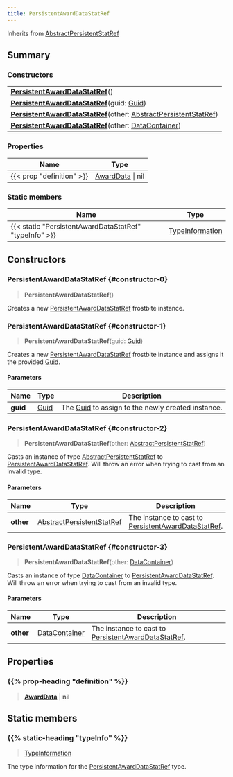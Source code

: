 ```yaml
---
title: PersistentAwardDataStatRef
---
```


Inherits from 
[AbstractPersistentStatRef](/vext/ref/fb/abstractpersistentstatref)

## Summary
### Constructors
| |
| ----------- |
| **[PersistentAwardDataStatRef](#constructor-0)**() |
| **[PersistentAwardDataStatRef](#constructor-1)**(guid: [Guid](/vext/ref/shared/class/guid)) |
| **[PersistentAwardDataStatRef](#constructor-2)**(other: [AbstractPersistentStatRef](/vext/ref/fb/abstractpersistentstatref)) |
| **[PersistentAwardDataStatRef](#constructor-3)**(other: [DataContainer](/vext/ref/shared/class/datacontainer)) |

### Properties
| Name | Type |
| ---- | ---- |
| {{< prop "definition" >}} | [AwardData](/vext/ref/fb/awarddata) \| nil |

### Static members
| Name | Type |
| ---- | ---- |
| {{< static "PersistentAwardDataStatRef" "typeInfo" >}} | [TypeInformation](/vext/ref/shared/class/typeinformation) |

## Constructors
### PersistentAwardDataStatRef {#constructor-0}
> **PersistentAwardDataStatRef**()

Creates a new [PersistentAwardDataStatRef](/vext/ref/fb/persistentawarddatastatref) frostbite instance.

### PersistentAwardDataStatRef {#constructor-1}
> **PersistentAwardDataStatRef**(guid: [Guid](/vext/ref/shared/class/guid))

Creates a new [PersistentAwardDataStatRef](/vext/ref/fb/persistentawarddatastatref) frostbite instance and assigns it the provided [Guid](/vext/ref/shared/class/guid).

#### Parameters
| Name | Type | Description |
| ---- | ---- | ----------- |
| **guid** | [Guid](/vext/ref/shared/class/guid) | The [Guid](/vext/ref/shared/class/guid) to assign to the newly created instance. |

### PersistentAwardDataStatRef {#constructor-2}
> **PersistentAwardDataStatRef**(other: [AbstractPersistentStatRef](/vext/ref/fb/abstractpersistentstatref))

Casts an instance of type [AbstractPersistentStatRef](/vext/ref/fb/abstractpersistentstatref) to [PersistentAwardDataStatRef](/vext/ref/fb/persistentawarddatastatref). Will throw an error when trying to cast from an invalid type.

#### Parameters
| Name | Type | Description |
| ---- | ---- | ----------- |
| **other** | [AbstractPersistentStatRef](/vext/ref/fb/abstractpersistentstatref) | The instance to cast to [PersistentAwardDataStatRef](/vext/ref/fb/persistentawarddatastatref). |

### PersistentAwardDataStatRef {#constructor-3}
> **PersistentAwardDataStatRef**(other: [DataContainer](/vext/ref/shared/class/datacontainer))

Casts an instance of type [DataContainer](/vext/ref/shared/class/datacontainer) to [PersistentAwardDataStatRef](/vext/ref/fb/persistentawarddatastatref). Will throw an error when trying to cast from an invalid type.

#### Parameters
| Name | Type | Description |
| ---- | ---- | ----------- |
| **other** | [DataContainer](/vext/ref/shared/class/datacontainer) | The instance to cast to [PersistentAwardDataStatRef](/vext/ref/fb/persistentawarddatastatref). |

## Properties
### {{% prop-heading "definition" %}}
> **[AwardData](/vext/ref/fb/awarddata)** | **nil**

## Static members
### {{% static-heading "typeInfo" %}}
> [TypeInformation](/vext/ref/shared/class/typeinformation)

The type information for the [PersistentAwardDataStatRef](/vext/ref/fb/persistentawarddatastatref) type.

